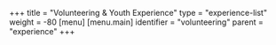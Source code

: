 +++
title = "Volunteering & Youth Experience"
type = "experience-list"
weight = -80
[menu]
  [menu.main]
    identifier = "volunteering"
    parent = "experience"
+++

